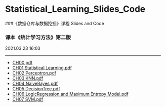 # Statistical_Learning_Slides_Code

###《数据仓库与数据挖掘》课程 Slides and Code
### 课本《统计学习方法》第二版

2021.03.23 16:03


----



- [CH00.pdf](https://github.com/wjssx/Statistical_Learning_Slides_Code/blob/main/Slides/CH00%20OverView.pdf)
- [CH01 Statistical Learning.pdf](https://github.com/wjssx/Statistical_Learning_Slides_Code/blob/main/Slides/CH01%20Statistical%20Learning.pdf)
- [CH02 Perceptron.pdf](https://github.com/wjssx/Statistical_Learning_Slides_Code/blob/main/Slides/CH02%20Perceptron.pdf)
- [CH03 KNN.pdf](https://github.com/wjssx/Statistical_Learning_Slides_Code/blob/main/Slides/CH03%20KNN.pdf)
- [CH04 NaiveBayes.pdf](https://github.com/wjssx/Statistical_Learning_Slides_Code/blob/main/Slides/CH04%20NaiveBayes.pdf)
- [CH05 DecisionTree.pdf](https://github.com/wjssx/Statistical_Learning_Slides_Code/blob/main/Slides/CH05%20DecisionTree.pdf)
- [CH06 LogicRegression and Maximum Entropy Model.pdf](https://github.com/wjssx/Statistical_Learning_Slides_Code/blob/main/Slides/CH06%20LogicRegression%20and%20Maximum%20Entropy%20Model.pdf)
- [CH07 SVM.pdf](https://github.com/wjssx/Statistical_Learning_Slides_Code/blob/main/Slides/CH07%20SVM.pdf)
